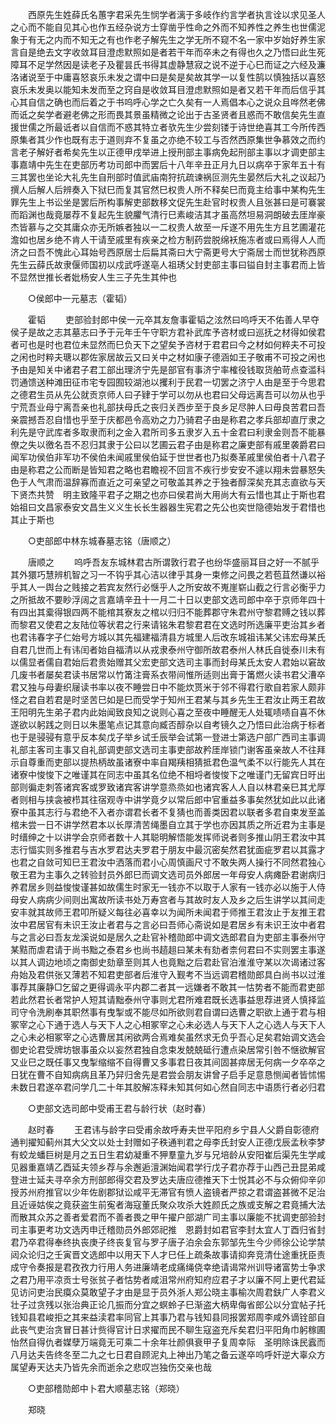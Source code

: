 <!-- { "loadSidebar": true } -->
　　西原先生姓薛氏名蕙字君采先生悯学者漓于多岐作约言学者执言诠以求见圣人之心而不能自见其心也作五经杂说方士穿凿乎性命之外而不知养性之养生也世儒泥象于有无之内而不知无之有也作老子解先生之学无所不窥不名一家中岁始好养生家言自是绝去文字收敛耳目澄虑默照如是者若干年而卒未之有得也久之乃悟曰此生死障耳不足学然因是读老子及瞿昙氏书得其虚静慧寂之说不逆于心巳而证之六经及濂洛诸说至于中庸喜怒哀乐未发之谓中曰是矣是矣故其学一以复性鹄以慎独括以喜怒哀乐未发奥以能知未发而至之窍自是收敛耳目澄虑默照如是者又若干年而后信乎其心其自信之确也而后着之于书呜呼心学之亡久矣有一人焉倡本心之说众且哗然老佛而诋之矣学者避老佛之形而畏其景虽精微之论出于古圣贤者且惑而不敢信矣先生直援世儒之所最诋者以自信而不惑其特立者欤先生少尝刻镂于诗世绝喜其工今所传西原集者其少作也既有志于道则弃不复虽之亦绝不较工与否然西原集世争慕效之而约言老子解好者希矣先生以正德甲戌举进上授刑部主事病免起刑部主事以才调吏部主事嘉靖中先生在吏部历考功司郎中而罢后十八年辛丑正月九日以病卒于家年五十有三其罢也坐论大礼先生自刑部时值武庙南狩抗疏谏祸叵测先生晏然后大礼之议起乃撰人后解人后辨奏入下狱巳而复其官然巳权贵人所不释矣巳而竟主给事中某构先生罪先生上书讼坐是罢后所构事解吏部数移文促先生赴官时权贵人且张甚曰是可褰裳而蹈渊也哉竟屡荐不复起先生貌臞气清行巳素峻洁其才虽高然坦易洞朗破去厓岸豪杰皆慕与之交其庸众亦无所嫉者独以一二权贵人故至一斥遂不用先生方且艺圃灌花澹如也居乡绝不肯人干请至戚里有疾亲之检方制药尝脱绵袄施冻者或曰焉得人人而济之曰吾不愧此心耳始号西原居士后扁其斋曰大宁斋更号大宁斋居士而世犹称西原先生云薛氏故隶偃师国初以戍武呼遂亳人祖琇父封吏部主事曰镒自封主事君而上皆不显然世推长者妣杨安人生三子先生其仲也 

　　○侯郎中一元墓志（霍韬） 

　　霍韬 
　　吏部验封郎中侯一元卒其友詹事霍韬之泫然曰呜呼天不佑善人早夺侯子是故之志其墓志曰予于元年壬午守职方君补武库予咨材或曰巡抚之材得如侯君者可也是时也君位未显然而巳负天下之望矣予咨材于君君曰今之材如何粹夫不可投之闲也时粹夫瑭以郡佐家居故云又曰关中之材如康子德涵如王子敬甫不可投之闲也予由是知关中诸君子君工部出理济宁先是部官有事济宁率榷役钱取货舶苛点查滥科罚通馈送种滩田征市宅专园囿较湖池以攫利于民君一切罢之济宁人由是至于今思君之德君生员从先公就贡京师人曰子肄于学可以勿从也君曰父母远离吾可以勿从也乎宁荒吾业母宁离吾亲也礼部扶母氏之丧归关西步至于良乡足尽肿人曰毋良苦君曰吾亲震撼吾忍自惜也乎至于庆都邑令高劝之力乃骑君子由是称君之孝兵部却直厅隶之利先是守武库者多取隶而利之金入君所司多五隶岁入五十金君曰利隶金则吾不能暴僚之失以徼名吾不忍归其隶于公曰以艺圃云君子由是称君之廉吏部有戚里袭爵君曰闻军功侯伯非军功不侯伯未闻戚里侯伯延于世世者也乃拟奏革戚里侯伯者十八君子由是称君之公而断是皆知君之略也君瞻视不回言不疾行步安安不遽以翔未尝暴怒失色于人气肃而温辞寡而直近之可亲望之可敬盖其养之于独者醇深矣充其志直欲与天下贤杰共赞　明主致隆平君子之期之也亦曰侯君尚大用尚大有云惜也其止于斯也君始祖曰文昌家泰安文昌生义义生长长生器器生宪君之先公也奕世隐德始发于君惜也其止于斯也 

　　○吏部郎中林东城春墓志铭（唐顺之） 

　　唐顺之 
　　呜呼吾友东城林君古所谓敦行君子也纷华盛丽耳目之好一不腻乎其外獧巧慧辨机智之习一不钩乎其心洁以律乎其身一束修之问畏之若苞苴然谦以裕乎其人一舆台之贱接之若宾友然行必惬乎人之所安故不嵬崖崭山截之行言必衡乎力之所抵故不要眇浮阔之言嘉靖辛丑十一月二十日以吏部文选司郎中卒于京师年四十有四出其槖得银四两不能棺其寮友之棺以归归不能葬郡守朱君州守黎君赙之钱以葬而黎君又使君之友陆位等状君之行来请铭朱君黎君君在文选时所选廉平吏治其乡者也君讳春字子仁始号方城以其先福建福清县方城里人后改东城祖讳某父讳宏母某氏自君几世而上有讳闰者始自福清以从戎隶泰州守御所故君泰州人林氏自徙泰川未有以儒显者儒自君始后君贵始赠其父宏吏部文选司主事而封母某氏太安人君始以窘故几废书者屡矣君读书居常以竹筩注膏系衣带间惟所适则出膏于筩燃火读书君父漕卒君又独与母妻织屦读书率以夜不睡尝日中不能炊贳米于邻不得君行歌自若家人颇非怪之君自若君是时坚苦巳如是巳而受学于知州王君某与其乡先生王君汝止两王君故王阳明先生弟子君内此始闻致良知之说则心喜之至夜中睡醒无人处辄啧啧自喜不休遂欲以躬践之则日以朱墨笔点记其意向臧否醇杂以自考镜久之乃悟曰此治病于标者也于是骎骎有意乎反本矣戊子举乡试壬辰举会试第一登进士第选户部广西司主事调礼部主客司主事又自礼部调吏部文选司主事吏部故矜厓岸锁门谢客虽亲故人不往拜示自尊重而吏部以提热柄故虽诸寮中率自羯羠相猜抵君色温气柔不以行能先人其在诸寮中悛悛下之唯谨其在同志中虽其名位绝不相埒者悛悛下之唯谨门无留宾日旴出部则徧走刺答诸宾客或罗致诸宾客讲学意烝烝如也诸宾客人人自以林君亲巳其尤厚者则相与挟衾被栉其往宿观寺中讲学竟夕以常后郎中官重益多事矣然犹如此以此诸寮中虽其志行与君绝不入者亦谓君长者不复猜也而善类因君以联者多君自束发至盖棺未尝一日不讲学然君本以长厚清苦绳墨自立其于学也亦因其质之所近君为主事是时缙绅之十以讲学会京师者数十人其聪明解悟能发挥师说者则多推山阴王君汝中其志行愊实则多推君与吉水罗君达夫罗君于朋友中最沉密矣然君犹面疵罗君以其露才也君之自敛可知巳王君汝中洒落而君小心周慎画尺寸不敢失两人操行不同然君独心敬王君为主事久之转验封员外郎巳而调文选司员外郎居一年母安人病瘫卧君谢病归养君居乡则益悛悛谨甚如故儒生时家无一钱亦不以取于人家有一钱亦必以施于人侍母安人病病少间则出寓故所读书处万寿宫者与其故时友人及乡之后生讲学以其间走安丰就其故师王君叩所疑义每往必喜幸以为闻所未闻君于师推王君汝止于友推王君汝中君居官有未识王汝止者君与之言必曰吾师心斋说如是君居乡有未识王汝中者君与之言必曰吾友龙溪说如是居久之赴官补稽勋郎中调文选郎君自为吏部主事泰州守某黠而虐君请于尚书黜之泰君乡也尚书趦趄曰某未有劾者柰何君曰不实则罢主事遂以其人调边地顷之南御史劾章至则其人也竟黜之后君赴官泊淮淮守某以次谒诸过客舟始及君供张又薄若不知君吏部者后淮守入觐考不当远调君稽勋郎具白尚书以过淮事荐其廉静□乞留之更得调永平内郡二者其一远嫌者不敢其一怙势者不能而君吏部若此然君长者常护人短其请黜泰州守事则尤君所难君既长选事益思荐进贤人慎择监司守令洗刷奉其职然事有曳掣或不能尽如所欲则君自谓曰选曹之职欲上通于君与相冢宰之心下通于选人与天下人之心相冢宰之心未必选人与天下人之心选人与天下人之心未必相冢宰之心选曹居其闲欲两合焉难矣虽然求无负乎吾心足矣君始调文选会御史论君受牌坊银事虽众以妄然君独自念束发兢兢砥行遭点染居常引咎不惬欲解官又业巳之既任事又曳掣缩缩不自得曹又多事君日夜其间固甚瘁居无何病一夕卒卒之日犹在曹不自知病病且革乃舁归舍先是君尝会朋友讲曾子启手足意恳恻闻者皆怵惕未数日君遂卒君问学几二十年其胶解冻释未知其何如心然自同志中语质行者必归君 

　　○吏部文选司郎中受甫王君与龄行状（赵时春） 

　　赵时春 
　　王君讳与龄字曰受甫余故呼寿夫世平阳府乡宁县人父爵自彰德府通判擢知蓟州其大父文以处士封赠如子秩通判君之母李氏封安人正德戊辰孟秋李梦有蛟龙蟠巨树是月之五日生君幼凝重不狎羣童九岁与兄培龄从安阳崔后渠先生学咸见器重嘉靖乙酉延夫领乡荐与余邂逅澶渊始闻君学行戊子君亦荐于山西己丑昆弟咸登进士延夫寻卒余方刑部郎得交君及罗达夫唐应德推天下士悦其必不与众俯仰辛卯授苏州府推官以少年佐剧郡狱讼咸平无滞官有愤人盗镜者严掠之君谓盗甚微不足治且近诬姑俟之竟获盗生前寃者海寇董氏聚众攻杀大姓颜氏之族或支解之君竟捕大法而散其众苏之善者爱君而不善者畏之甲午擢户部湖广司主事以廉能不扰调吏部验封司主事更考功文选丙申迁稽勋员外郎郊祀推　恩爵封如君官李封太宜人丁酉归省封君乃卒君得奉终执丧庚子终丧复官与罗子唐子泊余会东郭邹先生今少师徐公论学禁闼众论归之壬寅晋文选郎中以用天下人才巳任上疏条故事请抑奔竞清仕途重抚臣责成守令奏报是君孜孜力行用人务进廉靖老成痛绳侥幸绝请谒常州训导诸富势士争求之君乃用平凉贡士号张贫子者怙势者咸沮常州府知府应君子才以廉不阿上更代君延见访问吏治民瘼众莫敢望子才由是显于员外浙人郑公晓主事榆次周君鈇广人李君义壮子过贪残以张治典正论几振而分宜之螟蛉子巳渐盗大柄卑侮省郎公以分宜帖子托钱知县君峻拒之其来益渎君率同官上其事乃君与钱知县同报罢郑周李咸外谪铨部自此丧气吏治贪冒日甚计赀得官计日求擢而民不聊生寇盗充斥矣君归平阳角巾躬稼圃怡然自得仇者媒孽万端竟无可乘二十余年壮颜俱衰甲子复周幸际　圣明除诛民蠧而八月达夫告终冬至二九之七日君自顾泥丸上神出乃笔之备云遂卒呜呼奸逆大辜众方属望寿天达夫乃皆先余而逝余之悲叹岂独伤交亲也哉 

　　○吏部稽勋郎中卜君大顺墓志铭（郑晓） 

　　郑晓 
